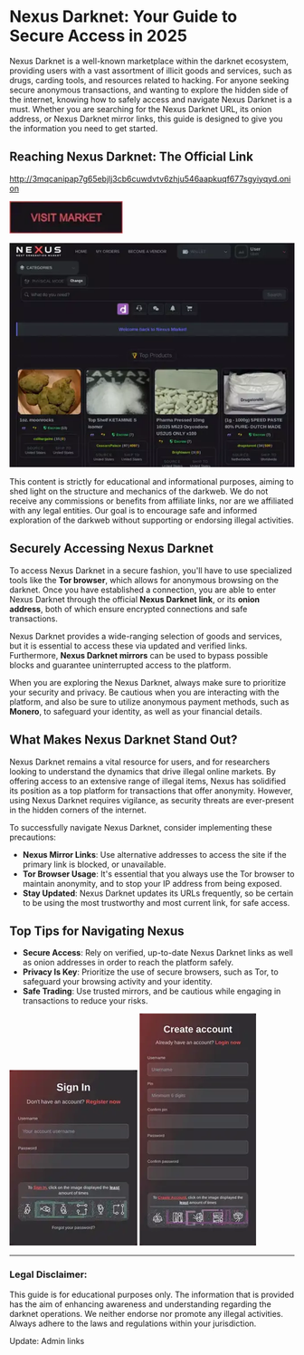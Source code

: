 # Nexus Darknet: Your Guide to Secure Access in 2025

Nexus Darknet is a well-known marketplace within the darknet ecosystem, providing users with a vast assortment of illicit goods and services, such as drugs, carding tools, and resources related to hacking. For anyone seeking secure anonymous transactions, and wanting to explore the hidden side of the internet, knowing how to safely access and navigate Nexus Darknet is a must. Whether you are searching for the Nexus Darknet URL, its onion address, or Nexus Darknet mirror links, this guide is designed to give you the information you need to get started.

## Reaching Nexus Darknet: The Official Link

http://3mqcanipap7g65ebjlj3cb6cuwdvtv6zhju546aapkuqf677sgyiyqyd.onion

[<img src="/scr/snapshot.webp" width="200">](http://3mqcanipap7g65ebjlj3cb6cuwdvtv6zhju546aapkuqf677sgyiyqyd.onion)

<a href="http://3mqcanipap7g65ebjlj3cb6cuwdvtv6zhju546aapkuqf677sgyiyqyd.onion"><img src="/scr/top.webp" alt="image" style="max-width: 100%;"></a>

This content is strictly for educational and informational purposes, aiming to shed light on the structure and mechanics of the darkweb. We do not receive any commissions or benefits from affiliate links, nor are we affiliated with any legal entities. Our goal is to encourage safe and informed exploration of the darkweb without supporting or endorsing illegal activities.

## Securely Accessing Nexus Darknet

To access Nexus Darknet in a secure fashion, you'll have to use specialized tools like the **Tor browser**, which allows for anonymous browsing on the darknet. Once you have established a connection, you are able to enter Nexus Darknet through the official **Nexus Darknet link**, or its **onion address**, both of which ensure encrypted connections and safe transactions.

Nexus Darknet provides a wide-ranging selection of goods and services, but it is essential to access these via updated and verified links. Furthermore, **Nexus Darknet mirrors** can be used to bypass possible blocks and guarantee uninterrupted access to the platform.

When you are exploring the Nexus Darknet, always make sure to prioritize your security and privacy. Be cautious when you are interacting with the platform, and also be sure to utilize anonymous payment methods, such as **Monero**, to safeguard your identity, as well as your financial details.

## What Makes Nexus Darknet Stand Out?

Nexus Darknet remains a vital resource for users, and for researchers looking to understand the dynamics that drive illegal online markets. By offering access to an extensive range of illegal items, Nexus has solidified its position as a top platform for transactions that offer anonymity. However, using Nexus Darknet requires vigilance, as security threats are ever-present in the hidden corners of the internet.

To successfully navigate Nexus Darknet, consider implementing these precautions:

-   **Nexus Mirror Links**: Use alternative addresses to access the site if the primary link is blocked, or unavailable.
-   **Tor Browser Usage**: It's essential that you always use the Tor browser to maintain anonymity, and to stop your IP address from being exposed.
-   **Stay Updated**: Nexus Darknet updates its URLs frequently, so be certain to be using the most trustworthy and most current link, for safe access.

## Top Tips for Navigating Nexus

-   **Secure Access**: Rely on verified, up-to-date Nexus Darknet links as well as onion addresses in order to reach the platform safely.
-   **Privacy Is Key**: Prioritize the use of secure browsers, such as Tor, to safeguard your browsing activity and your identity.
-   **Safe Trading**: Use trusted mirrors, and be cautious while engaging in transactions to reduce your risks.

<a href="http://3mqcanipap7g65ebjlj3cb6cuwdvtv6zhju546aapkuqf677sgyiyqyd.onion"><img src="/scr/runner.webp" alt="image" style="max-width: 100%;"></a>
<a href="http://3mqcanipap7g65ebjlj3cb6cuwdvtv6zhju546aapkuqf677sgyiyqyd.onion"><img src="/scr/settings.webp" alt="image" style="max-width: 100%;"></a>

---

### Legal Disclaimer:

This guide is for educational purposes only. The information that is provided has the aim of enhancing awareness and understanding regarding the darknet operations. We neither endorse nor promote any illegal activities. Always adhere to the laws and regulations within your jurisdiction.









Update: Admin links